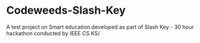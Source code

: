 # Codeweeds-Slash-Key
A test project on Smart education.developed as part of Slash Key - 30 hour hackathon conducted by IEEE CS KS/
